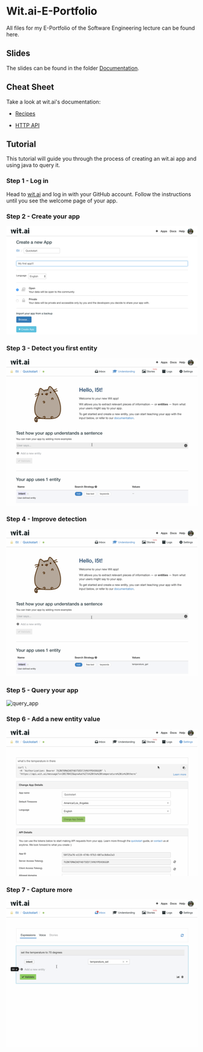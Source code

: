 # Wit.ai-E-Portfolio
All files for my E-Portfolio of the Software Engineering lecture can be found here.

## Slides

The slides can be found in the folder [Documentation](documentation).

## Cheat Sheet
Take a look at wit.ai's documentation:

 - [Recipes](https://wit.ai/docs/recipes)

 - [HTTP API](https://wit.ai/docs/http/20170307)
 
## Tutorial

This tutorial will guide you through the process of creating an wit.ai app and using java to query it.

### Step 1 - Log in

Head to [wit.ai](https://wit.ai/) and log in with your GitHub account.
Follow the instructions until you see the welcome page of your app.

### Step 2 - Create your app

![create_app](/documentation/img/create_app.png)

### Step 3 - Detect you first entity

![detect_first_entity](/documentation/img/detect_first_entity.gif)

### Step 4 - Improve detection

![improve_detection](/documentation/img/improve_detection.gif)

### Step 5 - Query your app

![query_app](/documentation/img/query_app.gif)

### Step 6 - Add a new entity value

![add_new_entity](/documentation/img/add_new_entity.gif)

### Step 7 - Capture more

![capture_more](/documentation/img/capture_more.gif)




